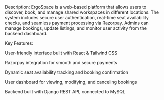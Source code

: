 Description:
ErgoSpace is a web-based platform that allows users to discover, book, and manage shared workspaces in different locations. The system includes secure user authentication, real-time seat availability checks, and seamless payment processing via Razorpay. Admins can manage bookings, update listings, and monitor user activity from the backend dashboard.

Key Features:

User-friendly interface built with React & Tailwind CSS

Razorpay integration for smooth and secure payments

Dynamic seat availability tracking and booking confirmation

User dashboard for viewing, modifying, and canceling bookings

Backend built with Django REST API, connected to MySQL
